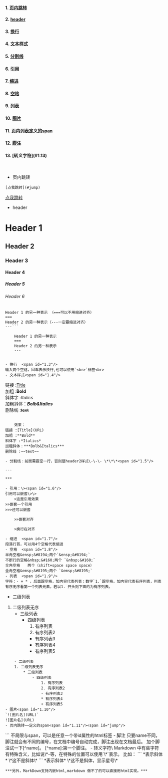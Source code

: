 #### 1. [页内跳转](#1.1)  
#### 2. [header](#1.2)  
#### 3. [换行](#1.3)  
#### 4. [文本样式](#1.4)  
#### 5. [分割线](#1.5)  
#### 6. [引用](#1.6)  
#### 7. [缩进](#1.7)  
#### 8. [空格](#1.8)  
#### 9. [列表](#1.9)  
#### 10. [图片](#1.10)  
#### 11. [页内列表定义的span](#1.11)  
#### 12. [脚注](#1.12)  
#### 13. [转义字符\](#1.13)  
<br>

- 页内跳转<span id="1.1"/>
```
[点我跳转](#jump)
```
[点我跳转](#jump)
- header <span id="1.2"/>
# Header 1
## Header 2
### Header 3
#### Header 4
##### Header 5
###### Header 6
```
Header 1 的另一种表示 （===可以不用缩进对齐）
===
Header 2 的另一种表示（---一定要缩进对齐）
---```

    Header 1 的另一种表示
    ===
    Header 2 的另一种表示
    ---


- 换行  <span id="1.3"/>  
输入两个空格，回车表示换行,也可以使用`<br>`标签<br>
- 文本样式<span id="1.4"/>
```
链接 :[Title](URL)  
加粗 :**Bold**  
斜体字 :*Italics*  
加粗斜体：***Bolb&Italics***  
删除线 :~~text~~  
```

    效果：  
链接 :[Title](URL)  
加粗 :**Bold**  
斜体字 :*Italics*  
加粗斜体：***Bolb&Italics***  
删除线 :~~text~~  

- 分割线：前面需要空一行，否则是header2样式\-\-\- \*\*\*<span id="1.5"/>

---

***

- 引用：\><span id="1.6"/>  
引用可以嵌套\>\>
    >这是引用效果
>>嵌套一个引用  
>>>还可以嵌套

    >>嵌套对齐

    >换行在对齐

- 缩进  <span id="1.7"/>  
段落行首，可以用4个空格代表缩进  
- 空格  <span id="1.8"/>  
半角空格&ensp;&#8194;两个`&ensp;&#8194;`  
不断行的空格&nbsp;&#160;两个 `&nbsp;&#160;`   
全角空格　　两个（shift+space space space）  
全角空格&emsp;&#8195;两个 `&emsp;&#8195;`
- 列表  <span id="1.9"/>  
字符：- + * ，后面跟空格，加内容代表列表；数字`1.`跟空格，加内容代表有序列表，列表有序无序看第一个列表元素，若以1. 开头则下面的为有序列表。
```
 - 二级列表
 1. 二级列表无序
     * 三级列表
         - 四级列表
             1. 有序列表
             2. 有序列表2
             - 有序列表3
             * 有序列表4
             + 有序列表5
```
    - 二级列表
    1. 二级列表无序
        * 三级列表
            - 四级列表
                1. 有序列表
                2. 有序列表2
                - 有序列表3
                * 有序列表4
                + 有序列表5
- 图片<span id="1.10"/>  
`![图片名](URL)`  
![图片名](URL)
- 页内跳转——定义的span<span id="1.11"/><span id="jump"/>
```
<span id="jump"/>
```
不局限与span，可以是任意一个带id属性的html标签
- 脚注  <span id="1.12"/>  
只要name不同，脚注就会有不同的编号，在文档中编号自动完成，脚注出现在文档最后。  
加个脚注试一下[^name]。
[^name]:第一个脚注。  
- 转义字符\<spqn id="1.13">  
Markdown 中有些字符有特殊含义，比如说\*-等，在特殊的位置可以使用`\*`表示。
比如：
```
*表示斜体*
\*这不是斜体\*
```
*表示斜体*  
\*这不是斜体，显示星号\*

    ***另外，MarkDown支持内嵌html,markdown 做不了的可以直接用html实现。***
